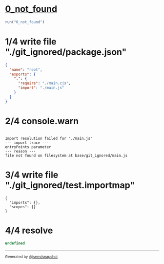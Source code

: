 # [0_not_found](../../entry_point_file_not_found.test.mjs#L24)

```js
run("0_not_found")
```

# 1/4 write file "./git_ignored/package.json"

```json
{
  "name": "root",
  "exports": {
    ".": {
      "require": "./main.cjs",
      "import": "./main.js"
    }
  }
}
```

# 2/4 console.warn

```console

Import resolution failed for "./main.js"
--- import trace ---
entryPoints parameter
--- reason ---
file not found on filesystem at base/git_ignored/main.js

```

# 3/4 write file "./git_ignored/test.importmap"

```importmap
{
  "imports": {},
  "scopes": {}
}
```

# 4/4 resolve

```js
undefined
```

---

<sub>
  Generated by <a href="https://github.com/jsenv/core/tree/main/packages/independent/snapshot">@jsenv/snapshot</a>
</sub>
